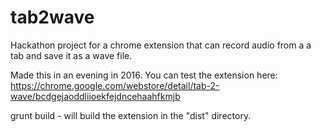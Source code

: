 # tab2wave
Hackathon project for a chrome extension that can record audio from a a tab and save it as a wave file.

Made this in an evening in 2016. You can test the extension here: https://chrome.google.com/webstore/detail/tab-2-wave/bcdgejaoddliioekfejdncehaahfkmjb

 grunt build - will build the extension in the "dist" directory.
 
